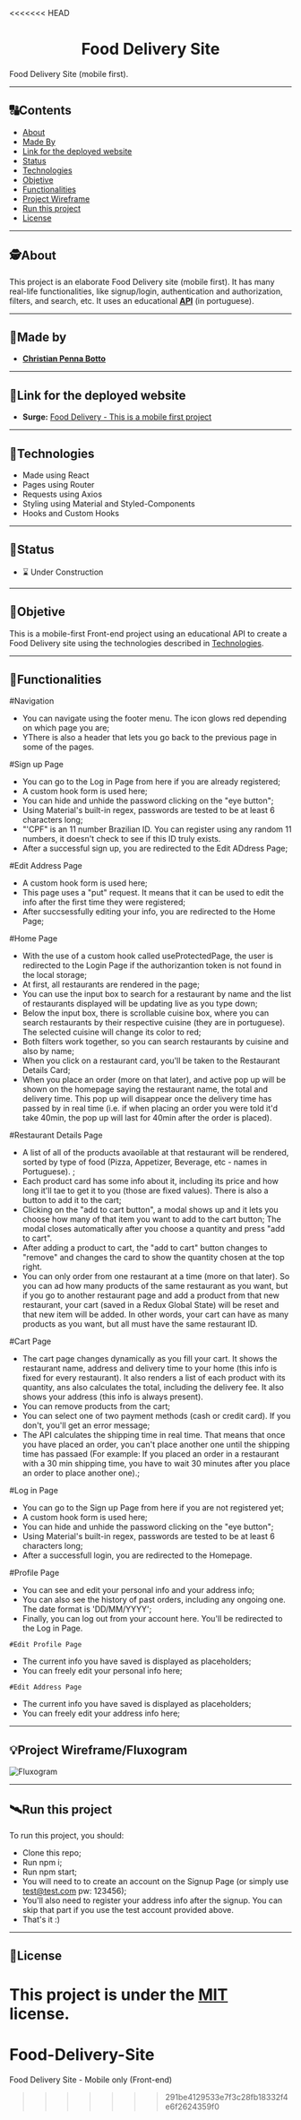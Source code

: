 <<<<<<< HEAD
<h1 align="center">
     Food Delivery Site
</h1>

Food Delivery Site (mobile first).


---

##  🔠Contents

<!--ts-->
   * [About](#about)
   * [Made By](#made-by)
   * [Link for the deployed website](#link-for-the-deployed-website)
   * [Status](#status)
   * [Technologies](#Technologies)
   * [Objetive](#objetive)
   * [Functionalities](#functionalities)
   * [Project Wireframe](#project-wireframe)
   * [Run this project](#run-this-project)
   * [License](#license)
<!--te-->


---

##  🕵About

This project is an elaborate Food Delivery site (mobile first). It has many real-life functionalities, like signup/login, authentication and authorization, filters, and search, etc. It uses an educational [**API**](https://documenter.getpostman.com/view/7549981/SWTEdGtT) (in portuguese). 

---

##  👨Made by

-  [**Christian Penna Botto**](https://github.com/chriss3008) 

---
## 🔗Link for the deployed website

- **Surge:** [Food Delivery - This is a mobile first project](https://food-delivery-christian-penna-botto.surge.sh/) 

---

## 🔭Technologies 

<!--ts-->
   * Made using React
   * Pages using Router
   * Requests using Axios
   * Styling using Material and Styled-Components
   * Hooks and Custom Hooks
<!--te-->


---
##  🧭Status 

 - ⌛ Under Construction
 
---

##  🎯Objetive

This is a mobile-first Front-end project using an educational API to create a Food Delivery site using the technologies described in [Technologies](#Technologies).

---

##  🔨Functionalities

#Navigation
   * You can navigate using the footer menu. The icon glows red depending on which page you are;
   * YThere is also a header that lets you go back to the previous page in some of the pages.

#Sign up Page
   * You can go to the Log in Page from here if you are already registered;
   * A custom hook form is used here;
   * You can hide and unhide the password clicking on the "eye button";
   * Using Material's built-in regex, passwords are tested to be at least 6 characters long;
   * "'CPF" is an 11 number Brazilian ID. You can register using any random 11 numbers, it doesn't check to see if this ID truly exists.
   * After a successful sign up, you are redirected to the Edit ADdress Page;

#Edit Address Page
   * A custom hook form is used here;
   * This page uses a "put" request. It means that it can be used to edit the info after the first time they were registered;
   * After succsessfully editing your info, you are redirected to the Home Page;

#Home Page
   * With the use of a custom hook called useProtectedPage, the user is redirected to the Login Page if the authorizantion token is not found in the local storage;
   * At first, all restaurants are rendered in the page;
   * You can use the input box to search for a restaurant by name and the list of restaurants displayed will be updating live as you type down;
   * Below the input box, there is scrollable cuisine box, where you can search restaurants by their respective cuisine (they are in portuguese). The selected cuisine will change its color to red;
   * Both filters work together, so you can search restaurants by cuisine and also by name;
   * When you click on a restaurant card, you'll be taken to the Restaurant Details Card;
   * When you place an order (more on that later), and active pop up will be shown on the homepage saying the restaurant name, the total and delivery time. This pop up will disappear once the delivery time has passed by in real time (i.e. if when placing an order you were told it'd take 40min, the pop up will last for 40min after the order is placed).

 #Restaurant Details Page
   * A list of all of the products avaoilable at that restaurant will be rendered, sorted by type of food (Pizza, Appetizer, Beverage, etc - names in Portuguese). ;
   * Each product card has some info about it, including its price and how long it'll tae to get it to you (those are fixed values). There is also a button to add it to the cart;
   * Clicking on the "add to cart button", a modal shows up and it lets you choose how many of that item you want to add to the cart button; The modal closes automatically after you choose a quantity and press "add to cart". 
   * After adding a product to cart, the "add to cart" button changes to "remove" and changes the card to show the quantity chosen at the top right.  
   * You can only order from one restaurant at a time (more on that later). So you can ad how many products of the same restaurant as you want, but if you go to another restaurant page and add a product from that new restaurant, your cart (saved in a Redux Global State) will be reset and that new item will be added. In other words, your cart can have as many products as you want, but all must have the same restaurant ID.

   #Cart Page
   * The cart page changes dynamically as you fill your cart. It shows the restaurant name, address and delivery time to your home (this info is fixed for every restaurant). It also renders a list of each product with its quantity, ans also calculates the total, including the delivery fee. It also shows your address (this info is always present).
   * You can remove products from the cart;
   * You can select one of two payment methods (cash or credit card). If you don't, you'll get an error message;
   * The API calculates the shipping time in real time. That means that once you have placed an order, you can't place another one until the shipping time has passaed (For example: If you placed an order in a restaurant with a 30 min shipping time, you have to wait 30 minutes after you place an order to place another one).;

 #Log in Page
   * You can go to the Sign up Page from here if you are not registered yet;
   * A custom hook form is used here;
   * You can hide and unhide the password clicking on the "eye button";
   * Using Material's built-in regex, passwords are tested to be at least 6 characters long;
   * After a successfull login, you are redirected to the Homepage.

 #Profile Page
   * You can see and edit your personal info and your address info;
   * You can also see the history of past orders, including any ongoing one. The date format is 'DD/MM/YYYY';
   * Finally, you can log out from your account here. You'll be redirected to the Log in Page.

    #Edit Profile Page
   * The current info you have saved is displayed as placeholders;
   * You can freely edit your personal info here;

    #Edit Address Page
   * The current info you have saved is displayed as placeholders;
   * You can freely edit your address info here;



---

## 💡Project Wireframe/Fluxogram

![Fluxogram](/)

---


## 🛰Run this project



To run this project, you should:

- Clone this repo;
- Run npm i;
- Run npm start;
- You will need to to create an account on the Signup Page (or simply use test@test.com pw: 123456);
- You'll also need to register your address info after the signup. You can skip that part if you use the test account provided above.
- That's it :)


---

## 📝License

This project is under the [MIT](./LICENSE) license.
=======
# Food-Delivery-Site
Food Delivery Site - Mobile only (Front-end)
>>>>>>> 291be4129533e7f3c28fb18332f4e6f2624359f0
